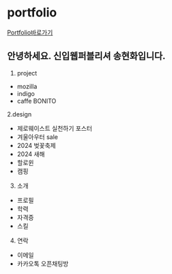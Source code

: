 # portfolio

[Portfolio바로가기](https://gusghk2581.github.io/portfolio/index.html)

## 안녕하세요. 신입웹퍼블리셔 송현화입니다.
1. project
  + mozilla
  + indigo
  + caffe BONITO

2.design
  + 제로웨이스트 실천하기 포스터
  + 겨울아우터 sale
  + 2024 벚꽃축제
  + 2024 새해
  + 할로윈
  + 캠핑

3. 소개
  + 프로필
  + 학력
  + 자격증
  + 스킬

4. 연락
  + 이메일
  + 카카오톡 오픈채팅방
